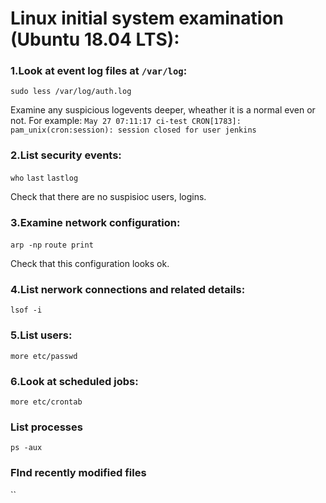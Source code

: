# Linux initial system examination (Ubuntu 18.04 LTS):

### 1.Look at event log files at `/var/log`:

`sudo less /var/log/auth.log`

Examine any suspicious logevents deeper, wheather it is a normal even or not. For example:
`May 27 07:11:17 ci-test CRON[1783]: pam_unix(cron:session): session closed for user jenkins`

### 2.List security events:

`who`
`last`
`lastlog`

Check that there are no suspisioc users, logins.

### 3.Examine network configuration:

`arp -np`
`route print`

Check that this configuration looks ok.

### 4.List nerwork connections and related details:

`lsof -i`


### 5.List users:

`more etc/passwd`

### 6.Look at scheduled jobs:

`more etc/crontab`


### List processes

`ps -aux`

### FInd recently modified files

``



